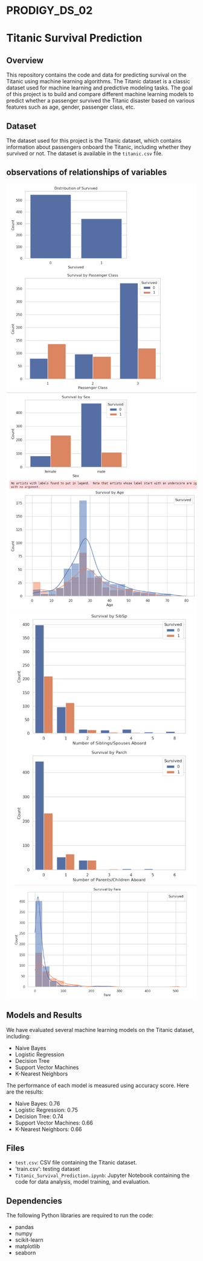 # PRODIGY_DS_02

# Titanic Survival Prediction

## Overview
This repository contains the code and data for predicting survival on the Titanic using machine learning algorithms. The Titanic dataset is a classic dataset used for machine learning and predictive modeling tasks. The goal of this project is to build and compare different machine learning models to predict whether a passenger survived the Titanic disaster based on various features such as age, gender, passenger class, etc.

## Dataset
The dataset used for this project is the Titanic dataset, which contains information about passengers onboard the Titanic, including whether they survived or not. The dataset is available in the `titanic.csv` file.

## observations of relationships of variables
![](img4.png)
![](img3.png)
![](img2.png)
![](img1.png)


## Models and Results
We have evaluated several machine learning models on the Titanic dataset, including:
- Naive Bayes
- Logistic Regression
- Decision Tree
- Support Vector Machines
- K-Nearest Neighbors

The performance of each model is measured using accuracy score. Here are the results:
- Naive Bayes: 0.76
- Logistic Regression: 0.75
- Decision Tree: 0.74
- Support Vector Machines: 0.66
- K-Nearest Neighbors: 0.66

## Files
- `test.csv`: CSV file containing the Titanic dataset.
- 'train.csv': testing dataset
- `Titanic_Survival_Prediction.ipynb`: Jupyter Notebook containing the code for data analysis, model training, and evaluation.

## Dependencies
The following Python libraries are required to run the code:
- pandas
- numpy
- scikit-learn
- matplotlib
- seaborn
